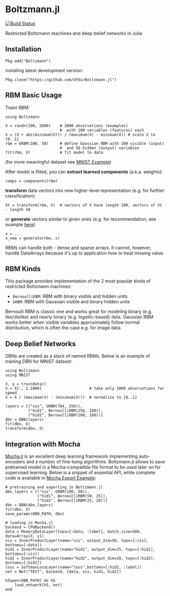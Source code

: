 
Boltzmann.jl
============

[![Build Status](https://travis-ci.org/dfdx/Boltzmann.jl.svg)](https://travis-ci.org/dfdx/Boltzmann.jl)

Restricted Boltzmann machines and deep belief networks in Julia

Installation
------------

    Pkg.add("Boltzmann")

installing latest development version: 

    Pkg.clone("https://github.com/dfdx/Boltzmann.jl")


RBM Basic Usage
---------------

Traint RBM:

    using Boltzmann

    X = randn(100, 2000)    # 2000 observations (examples) 
                            #  with 100 variables (features) each
    X = (X + abs(minimum(X))) / (maximum(X) - minimum(X)) # scale X to [0..1]
    rbm = GRBM(100, 50)     # define Gaussian RBM with 100 visible (input) 
                            #  and 50 hidden (output) variables
    fit(rbm, X)             # fit model to data 

(for more meaningful dataset see [MNIST Example](https://github.com/dfdx/Boltzmann.jl/blob/master/examples/mnistexample.jl))

After model is fitted, you can **extract learned components** (a.k.a. weights): 

    comps = components(rbm)
    
**transform** data vectors into new higher-level representation (e.g. for further classification): 

    Xt = transform(rbm, X)  # vectors of X have length 100, vectors of Xt - length 50

or **generate** vectors similar to given ones (e.g. for recommendation, see example [here](https://github.com/dfdx/lastfm-rbm))

    x = ... 
    x_new = generate(rbm, x)

RBMs can handle both - dense and sparse arrays. It cannot, however, handle DataArrays because it's up to application how to treat missing value.


RBM Kinds
---------

This package provides implementation of the 2 most popular kinds of restricted Boltzmann machines: 

 - `BernoulliRBM`: RBM with binary visible and hidden units
 - `GRBM`: RBM with Gaussian visible and binary hidden units

Bernoulli RBM is classic one and works great for modeling binary (e.g. like/dislike) and nearly binary (e.g. logsitic-based) data. Gaussian RBM works better when visible variables approximately follow normal distribution, which is often the case e.g. for image data. 


Deep Belief Networks
--------------------

DBNs are created as a stack of named RBMs. Below is an example of training DBN for MNIST dataset:

    using Boltzmann
    using MNIST

    X, y = traindata()
    X = X[:, 1:1000]                     # take only 1000 observations for speed
    X = X / (maximum(X) - (minimum(X)))  # normalize to [0..1]

    layers = [("vis", GRBM(784, 256)),
              ("hid1", BernoulliRBM(256, 100)),
              ("hid2", BernoulliRBM(100, 100))]
    dbn = DBN(layers)
    fit(dbn, X)
    transform(dbn, X)


Integration with Mocha
----------------------

[Mocha.jl](https://github.com/pluskid/Mocha.jl) is an excellent deep learning framework implementing auto-encoders and a number of fine-tuing algorithms. Boltzmann.jl allows to save pretrained model in a Mocha-compatible file format to be used later on for supervised learning. Below is a snippet of essential API, while complete code is available in [Mocha Export Example](https://github.com/dfdx/Boltzmann.jl/blob/master/examples/mocha_export_example.jl):

    # pretraining and exporting in Boltzmann.jl
    dbn_layers = [("vis", GRBM(100, 50)),
                  ("hid1", BernoulliRBM(50, 25)),
                  ("hid2", BernoulliRBM(25, 20))]
    dbn = DBN(dbn_layers)
    fit(dbn, X)
    save_params(DBN_PATH, dbn)

    # loading in Mocha.jl
    backend = CPUBackend()
    data = MemoryDataLayer(tops=[:data, :label], batch_size=500, data=Array[X, y])
    vis = InnerProductLayer(name="vis", output_dim=50, tops=[:vis], bottoms=[:data])
    hid1 = InnerProductLayer(name="hid1", output_dim=25, tops=[:hid1], bottoms=[:vis])
    hid2 = InnerProductLayer(name="hid2", output_dim=20, tops=[:hid2], bottoms=[:hid1])
    loss = SoftmaxLossLayer(name="loss",bottoms=[:hid2, :label])
    net = Net("TEST", backend, [data, vis, hid1, hid2])

    h5open(DBN_PATH) do h5
        load_network(h5, net)
    end



